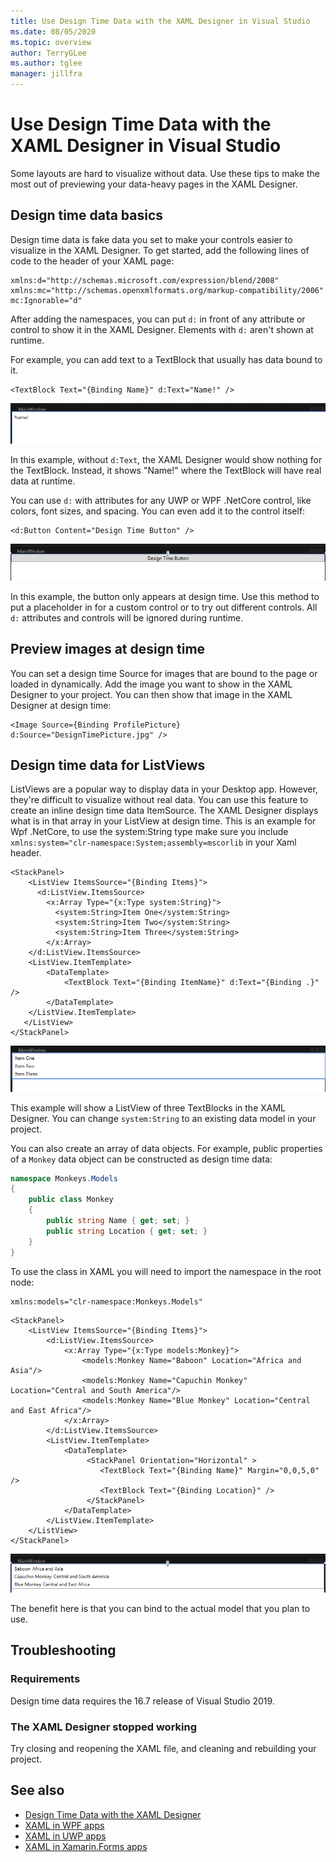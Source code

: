 ```yaml
---
title: Use Design Time Data with the XAML Designer in Visual Studio
ms.date: 08/05/2020
ms.topic: overview
author: TerryGLee
ms.author: tglee
manager: jillfra
---
```


# Use Design Time Data with the XAML Designer in Visual Studio

Some layouts are hard to visualize without data. Use these tips to make the most out of previewing your data-heavy pages in the XAML Designer.

## Design time data basics

Design time data is fake data you set to make your controls easier to visualize in the XAML Designer. To get started, add the following lines of code to the header of your XAML page:

```xaml
xmlns:d="http://schemas.microsoft.com/expression/blend/2008"
xmlns:mc="http://schemas.openxmlformats.org/markup-compatibility/2006"
mc:Ignorable="d"
```

After adding the namespaces, you can put `d:` in front of any attribute or control to show it in the XAML Designer. Elements with `d:` aren't shown at runtime.

For example, you can add text to a TextBlock that usually has data bound to it.

```xaml
<TextBlock Text="{Binding Name}" d:Text="Name!" />
```

[![Design time data with text in a TextBlock](media\xaml-designtime-TextBlock.png "Design time data with text a Label")](media\xaml-designtime-TextBlock.png#lightbox)

In this example, without `d:Text`, the XAML Designer would show nothing for the TextBlock. Instead, it shows "Name!" where the TextBlock will have real data at runtime.

You can use `d:` with attributes for any UWP or WPF .NetCore control, like colors, font sizes, and spacing. You can even add it to the control itself:

```xaml
<d:Button Content="Design Time Button" />
```

[![Design time data with a Button control](media\xaml-designtime-Button.png "Design time data with a Button control")](media\xaml-designtime-Button.png#lightbox)

In this example, the button only appears at design time. Use this method to put a placeholder in for a custom control or to try out different controls. All `d:` attributes and controls will be ignored during runtime.

## Preview images at design time

You can set a design time Source for images that are bound to the page or loaded in dynamically. Add the image you want to show in the XAML Designer to your project. You can then show that image in the XAML Designer at design time:

```xaml
<Image Source={Binding ProfilePicture} d:Source="DesignTimePicture.jpg" />
```

## Design time data for ListViews

ListViews are a popular way to display data in your Desktop app. However, they're difficult to visualize without real data. You can use this feature to create an inline design time data ItemSource. The XAML Designer displays what is in that array in your ListView at design time. This is an example for Wpf .NetCore, to use the system:String type make sure you include 
`xmlns:system="clr-namespace:System;assembly=mscorlib` in your Xaml header.

```xaml
<StackPanel>
    <ListView ItemsSource="{Binding Items}">
      <d:ListView.ItemsSource>
        <x:Array Type="{x:Type system:String}">
          <system:String>Item One</system:String>
          <system:String>Item Two</system:String>
          <system:String>Item Three</system:String>
        </x:Array>
    </d:ListView.ItemsSource>
    <ListView.ItemTemplate>
        <DataTemplate>
            <TextBlock Text="{Binding ItemName}" d:Text="{Binding .}" />
        </DataTemplate>
    </ListView.ItemTemplate>
   </ListView>
</StackPanel>
```

[![Design time data with a ListView](media\xaml-designtime-ListViewStrings.png "Design time data with a ListView")](media\xaml-designtime-ListViewStrings.png#lightbox)

This example will show a ListView of three TextBlocks in the XAML Designer. You can change `system:String` to an existing data model in your project.

You can also create an array of data objects. For example, public properties of a `Monkey` data object can be constructed as design time data:

```csharp
namespace Monkeys.Models
{
    public class Monkey
    {
        public string Name { get; set; }
        public string Location { get; set; }
    }
}
```

To use the class in XAML you will need to import the namespace in the root node:

```xaml
xmlns:models="clr-namespace:Monkeys.Models"
```

```xaml
<StackPanel>
    <ListView ItemsSource="{Binding Items}">
        <d:ListView.ItemsSource>
            <x:Array Type="{x:Type models:Monkey}">
                <models:Monkey Name="Baboon" Location="Africa and Asia"/>
                <models:Monkey Name="Capuchin Monkey" Location="Central and South America"/>
                <models:Monkey Name="Blue Monkey" Location="Central and East Africa"/>
            </x:Array>
        </d:ListView.ItemsSource>
        <ListView.ItemTemplate>
            <DataTemplate>
                 <StackPanel Orientation="Horizontal" >
                    <TextBlock Text="{Binding Name}" Margin="0,0,5,0" />
                    <TextBlock Text="{Binding Location}" />
                 </StackPanel>
            </DataTemplate>
        </ListView.ItemTemplate>
    </ListView>
</StackPanel>
```

[![Actual model in Design time data with a ListView](media\xaml-designtime-ListViewModels.png "Actual model Design time data with a ListView")](media\xaml-designtime-ListViewModels.png#lightbox)

The benefit here is that you can bind to the actual model that you plan to use.

## Troubleshooting

### Requirements

Design time data requires the 16.7 release of Visual Studio 2019.

### The XAML Designer stopped working

Try closing and reopening the XAML file, and cleaning and rebuilding your project.

## See also

- [Design Time Data with the XAML Designer](/xamarin/xamarin-forms/xaml/xaml-Designer/design-time-data/)
- [XAML in WPF apps](/dotnet/framework/wpf/advanced/xaml-in-wpf)
- [XAML in UWP apps](/windows/uwp/xaml-platform/xaml-overview)
- [XAML in Xamarin.Forms apps](/xamarin/xamarin-forms/xaml/)